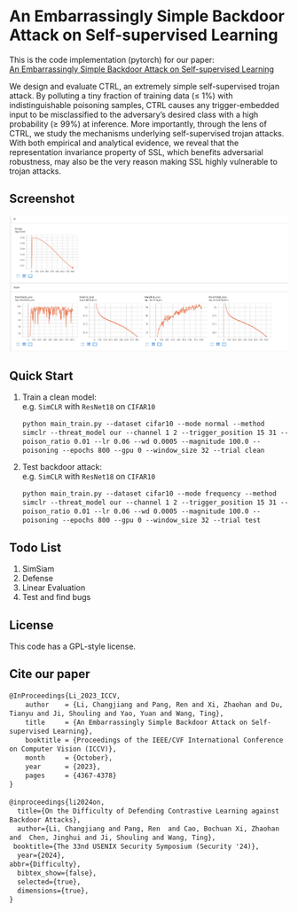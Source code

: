 # An Embarrassingly Simple Backdoor Attack on Self-supervised Learning




This is the code implementation (pytorch) for our paper:  
[An Embarrassingly Simple Backdoor Attack on Self-supervised Learning
](https://arxiv.org/abs/2210.07346)

We design and evaluate CTRL,  an extremely simple self-supervised trojan attack. By polluting
a tiny fraction of training data (≤ 1%) with indistinguishable
poisoning samples, CTRL causes any trigger-embedded input
to be misclassified to the adversary’s desired class with a high
probability (≥ 99%) at inference. More importantly, through
the lens of CTRL, we study the mechanisms underlying self-supervised trojan attacks. With both empirical and analytical
evidence, we reveal that the representation invariance property
of SSL, which benefits adversarial robustness, may also be the
very reason making SSL highly vulnerable to trojan attacks.



## Screenshot
![screenshot](https://github.com/CCCjiang/CTRL/blob/master/imgs/training.jpg)





## Quick Start


1. Train a clean model:  
    e.g. `SimCLR` with `ResNet18` on `CIFAR10` 
    ```python3
    python main_train.py --dataset cifar10 --mode normal --method simclr --threat_model our --channel 1 2 --trigger_position 15 31 --poison_ratio 0.01 --lr 0.06 --wd 0.0005 --magnitude 100.0 --poisoning --epochs 800 --gpu 0 --window_size 32 --trial clean
    ```

2. Test backdoor attack:  
    e.g. `SimCLR` with `ResNet18` on `CIFAR10`
    ```python3
    python main_train.py --dataset cifar10 --mode frequency --method simclr --threat_model our --channel 1 2 --trigger_position 15 31 --poison_ratio 0.01 --lr 0.06 --wd 0.0005 --magnitude 100.0 --poisoning --epochs 800 --gpu 0 --window_size 32 --trial test 
    ```


## Todo List
1. SimSiam
2. Defense
3. Linear Evaluation
4. Test and find bugs

## License
This code has a GPL-style license.

## Cite our paper
```
@InProceedings{Li_2023_ICCV,
    author    = {Li, Changjiang and Pang, Ren and Xi, Zhaohan and Du, Tianyu and Ji, Shouling and Yao, Yuan and Wang, Ting},
    title     = {An Embarrassingly Simple Backdoor Attack on Self-supervised Learning},
    booktitle = {Proceedings of the IEEE/CVF International Conference on Computer Vision (ICCV)},
    month     = {October},
    year      = {2023},
    pages     = {4367-4378}
}

@inproceedings{li2024on,
  title={On the Difficulty of Defending Contrastive Learning against Backdoor Attacks},
  author={Li, Changjiang and Pang, Ren  and Cao, Bochuan Xi, Zhaohan and  Chen, Jinghui and Ji, Shouling and Wang, Ting},
 booktitle={The 33nd USENIX Security Symposium (Security '24)},
  year={2024},
abbr={Difficulty},
  bibtex_show={false},
  selected={true},
  dimensions={true},
}


```
